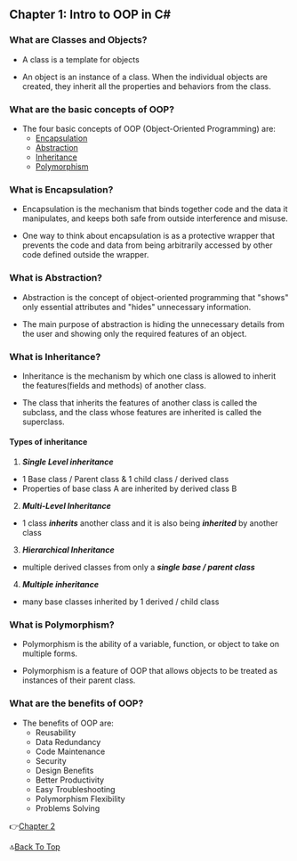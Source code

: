 ## Chapter 1: Intro to OOP in C#

### What are Classes and Objects?

- A class is a template for objects

- An object is an instance of a class. When the individual objects are created, they inherit all the properties and behaviors from the class.


### What are the basic concepts of OOP?

- The four basic concepts of OOP (Object-Oriented Programming) are:
    - [Encapsulation](#what-is-encapsulation)
    - [Abstraction](#what-is-abstraction)
    - [Inheritance](#what-is-inheritance)
    - [Polymorphism](#what-is-polymorphism)

### What is Encapsulation?

- Encapsulation is the mechanism that binds together code and the data it manipulates, and keeps both safe from outside interference and misuse.

- One way to think about encapsulation is as a protective wrapper that prevents the code and data from being arbitrarily accessed by other code defined outside the wrapper.

### What is Abstraction?

- Abstraction is the concept of object-oriented programming that "shows" only essential attributes and "hides" unnecessary information.

- The main purpose of abstraction is hiding the unnecessary details from the user and showing only the required features of an object.

### What is Inheritance?

- Inheritance is the mechanism by which one class is allowed to inherit the features(fields and methods) of another class.

- The class that inherits the features of another class is called the subclass, and the class whose features are inherited is called the superclass.

#### Types of inheritance

1. ***Single Level inheritance***

- 1 Base class / Parent class & 1 child class / derived class
- Properties of base class A are inherited by derived class B

2. ***Multi-Level Inheritance***

- 1 class ***inherits*** another class and it is also being ***inherited*** by another class

3. ***Hierarchical Inheritance***
- multiple derived classes from only a ***single*** ***base / parent class***

4. ***Multiple inheritance***

- many base classes inherited by 1 derived / child class

### What is Polymorphism?

- Polymorphism is the ability of a variable, function, or object to take on multiple forms.

- Polymorphism is a feature of OOP that allows objects to be treated as instances of their parent class.

### What are the benefits of OOP?

- The benefits of OOP are:
    - Reusability
    - Data Redundancy
    - Code Maintenance
    - Security
    - Design Benefits
    - Better Productivity
    - Easy Troubleshooting
    - Polymorphism Flexibility
    - Problems Solving

👉[Chapter 2](../Chapter2/README.md)

🔝[Back To Top](#)
